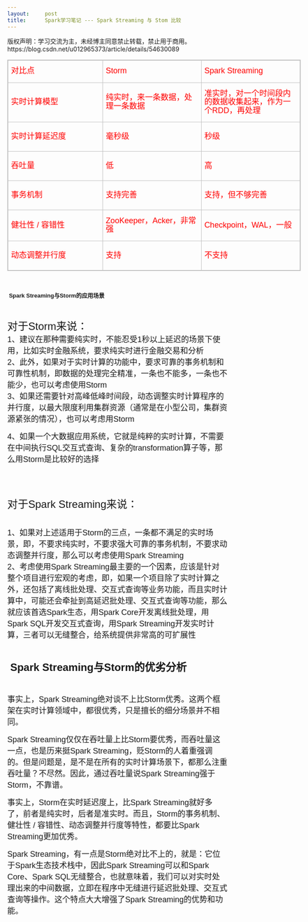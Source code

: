 ```yaml
---
layout:     post
title:      Spark学习笔记 --- Spark Streaming 与 Stom 比较
---
```

<div id="article_content" class="article_content clearfix csdn-tracking-statistics" data-pid="blog" data-mod="popu_307" data-dsm="post">
								<div class="article-copyright">
					版权声明：学习交流为主，未经博主同意禁止转载，禁止用于商用。					https://blog.csdn.net/u012965373/article/details/54630089				</div>
								            <link rel="stylesheet" href="https://csdnimg.cn/release/phoenix/template/css/ck_htmledit_views-f76675cdea.css">
						<div class="htmledit_views" id="content_views">
                
<p>
</p><table border="0" cellspacing="0" cellpadding="0" style="border:1px solid #C0C0C0;border-collapse:collapse;font-family:georgia, Verdana, Helvetica, Arial;width:672px;"><colgroup><col width="224"><col width="224"><col width="224"></colgroup><tbody><tr><td class="oa1" width="224" height="40" style="font-size:13px;font-family:georgia, Verdana, Helvetica, Arial;line-height:19.5px;border:1px solid #C0C0C0;border-collapse:collapse;">
<p><span style="font-size:18px;color:#ff0000;">对比点</span></p>
</td>
<td class="oa1" width="224" style="font-size:13px;font-family:georgia, Verdana, Helvetica, Arial;line-height:19.5px;border:1px solid #C0C0C0;border-collapse:collapse;">
<p><span style="font-size:18px;color:#ff0000;">Storm</span></p>
</td>
<td class="oa1" width="224" style="font-size:13px;font-family:georgia, Verdana, Helvetica, Arial;line-height:19.5px;border:1px solid #C0C0C0;border-collapse:collapse;">
<p><span style="font-size:18px;color:#ff0000;">Spark Streaming</span></p>
</td>
</tr><tr><td class="oa2" width="224" height="67" style="font-size:13px;font-family:georgia, Verdana, Helvetica, Arial;line-height:19.5px;border:1px solid #C0C0C0;border-collapse:collapse;">
<p><span style="font-size:18px;color:#ff0000;">实时计算模型</span></p>
</td>
<td class="oa2" width="224" style="font-size:13px;font-family:georgia, Verdana, Helvetica, Arial;line-height:19.5px;border:1px solid #C0C0C0;border-collapse:collapse;">
<p><span style="font-size:18px;color:#ff0000;">纯实时，来一条数据，处理一条数据</span></p>
</td>
<td class="oa2" width="224" style="font-size:13px;font-family:georgia, Verdana, Helvetica, Arial;line-height:19.5px;border:1px solid #C0C0C0;border-collapse:collapse;">
<p><span style="font-size:18px;color:#ff0000;">准实时，对一个时间段内的数据收集起来，作为一个RDD，再处理</span></p>
</td>
</tr><tr><td class="oa3" width="224" height="67" style="font-size:13px;font-family:georgia, Verdana, Helvetica, Arial;line-height:19.5px;border:1px solid #C0C0C0;border-collapse:collapse;">
<p><span style="font-size:18px;color:#ff0000;">实时计算延迟度</span></p>
</td>
<td class="oa3" width="224" style="font-size:13px;font-family:georgia, Verdana, Helvetica, Arial;line-height:19.5px;border:1px solid #C0C0C0;border-collapse:collapse;">
<p><span style="font-size:18px;color:#ff0000;">毫秒级</span></p>
</td>
<td class="oa3" width="224" style="font-size:13px;font-family:georgia, Verdana, Helvetica, Arial;line-height:19.5px;border:1px solid #C0C0C0;border-collapse:collapse;">
<p><span style="font-size:18px;color:#ff0000;">秒级</span></p>
</td>
</tr><tr><td class="oa4" width="224" height="67" style="font-size:13px;font-family:georgia, Verdana, Helvetica, Arial;line-height:19.5px;border:1px solid #C0C0C0;border-collapse:collapse;">
<p><span style="font-size:18px;color:#ff0000;">吞吐量</span></p>
</td>
<td class="oa4" width="224" style="font-size:13px;font-family:georgia, Verdana, Helvetica, Arial;line-height:19.5px;border:1px solid #C0C0C0;border-collapse:collapse;">
<p><span style="font-size:18px;color:#ff0000;">低</span></p>
</td>
<td class="oa4" width="224" style="font-size:13px;font-family:georgia, Verdana, Helvetica, Arial;line-height:19.5px;border:1px solid #C0C0C0;border-collapse:collapse;">
<p><span style="font-size:18px;color:#ff0000;">高</span></p>
</td>
</tr><tr><td class="oa3" width="224" height="67" style="font-size:13px;font-family:georgia, Verdana, Helvetica, Arial;line-height:19.5px;border:1px solid #C0C0C0;border-collapse:collapse;">
<p><span style="font-size:18px;color:#ff0000;">事务机制</span></p>
</td>
<td class="oa3" width="224" style="font-size:13px;font-family:georgia, Verdana, Helvetica, Arial;line-height:19.5px;border:1px solid #C0C0C0;border-collapse:collapse;">
<p><span style="font-size:18px;color:#ff0000;">支持完善</span></p>
</td>
<td class="oa3" width="224" style="font-size:13px;font-family:georgia, Verdana, Helvetica, Arial;line-height:19.5px;border:1px solid #C0C0C0;border-collapse:collapse;">
<p><span style="font-size:18px;color:#ff0000;">支持，但不够完善</span></p>
</td>
</tr><tr><td class="oa4" width="224" height="67" style="font-size:13px;font-family:georgia, Verdana, Helvetica, Arial;line-height:19.5px;border:1px solid #C0C0C0;border-collapse:collapse;">
<p><span style="font-size:18px;color:#ff0000;">健壮性 / 容错性</span></p>
</td>
<td class="oa4" width="224" style="font-size:13px;font-family:georgia, Verdana, Helvetica, Arial;line-height:19.5px;border:1px solid #C0C0C0;border-collapse:collapse;">
<p><span style="font-size:18px;color:#ff0000;">ZooKeeper，Acker，非常强</span></p>
</td>
<td class="oa4" width="224" style="font-size:13px;font-family:georgia, Verdana, Helvetica, Arial;line-height:19.5px;border:1px solid #C0C0C0;border-collapse:collapse;">
<p><span style="font-size:18px;color:#ff0000;">Checkpoint，WAL，一般</span></p>
</td>
</tr><tr><td class="oa3" width="224" height="67" style="font-size:13px;font-family:georgia, Verdana, Helvetica, Arial;line-height:19.5px;border:1px solid #C0C0C0;border-collapse:collapse;">
<p><span style="font-size:18px;color:#ff0000;">动态调整并行度</span></p>
</td>
<td class="oa3" width="224" style="font-size:13px;font-family:georgia, Verdana, Helvetica, Arial;line-height:19.5px;border:1px solid #C0C0C0;border-collapse:collapse;">
<p><span style="font-size:18px;color:#ff0000;">支持</span></p>
</td>
<td class="oa3" width="224" style="font-size:13px;font-family:georgia, Verdana, Helvetica, Arial;line-height:19.5px;border:1px solid #C0C0C0;border-collapse:collapse;">
<p><span style="font-size:18px;color:#ff0000;">不支持</span></p>
</td>
</tr></tbody></table><span style="font-family:georgia, Verdana, Helvetica, Arial;font-size:14px;"><br></span>
<p><span style="font-family:georgia, Verdana, Helvetica, Arial;"></span></p>
<p style="font-size:13px;font-family:georgia, Verdana, Helvetica, Arial;">
<strong><span style="color:#aaaaaa;"> </span>Spark Streaming与Storm的应用场景</strong></p>
<p style="font-size:13px;font-family:georgia, Verdana, Helvetica, Arial;">
 </p>
<p style="font-family:georgia, Verdana, Helvetica, Arial;"><span style="font-size:24px;">对于Storm来说：</span><br><span style="font-size:18px;">1、建议在那种需要纯实时，不能忍受1秒以上延迟的场景下使用，比如实时金融系统，要求纯实时进行金融交易和分析<br>
2、此外，如果对于实时计算的功能中，要求可靠的事务机制和可靠性机制，即数据的处理完全精准，一条也不能多，一条也不能少，也可以考虑使用Storm<br>
3、如果还需要针对高峰低峰时间段，动态调整实时计算程序的并行度，以最大限度利用集群资源（通常是在小型公司，集群资源紧张的情况），也可以考虑用Storm</span></p>
<p style="font-family:georgia, Verdana, Helvetica, Arial;"><span style="font-size:18px;">4、如果一个大数据应用系统，它就是纯粹的实时计算，不需要在中间执行SQL交互式查询、复杂的transformation算子等，那么用Storm是比较好的选择</span></p>
<p style="font-family:georgia, Verdana, Helvetica, Arial;"><span style="font-size:13px;"><br></span></p>
<p style="font-family:georgia, Verdana, Helvetica, Arial;"><span style="font-size:13px;"><br></span></p>
<p style="font-family:georgia, Verdana, Helvetica, Arial;"><span style="font-size:24px;">对于Spark Streaming来说：</span></p>
<p style="font-family:georgia, Verdana, Helvetica, Arial;"><span style="font-size:18px;"><br>
1、如果对上述适用于Storm的三点，一条都不满足的实时场景，即，不要求纯实时，不要求强大可靠的事务机制，不要求动态调整并行度，那么可以考虑使用Spark Streaming<br>
2、考虑使用Spark Streaming最主要的一个因素，应该是针对整个项目进行宏观的考虑，即，如果一个项目除了实时计算之外，还包括了离线批处理、交互式查询等业务功能，而且实时计算中，可能还会牵扯到高延迟批处理、交互式查询等功能，那么就应该首选Spark生态，用Spark Core开发离线批处理，用Spark SQL开发交互式查询，用Spark Streaming开发实时计算，三者可以无缝整合，给系统提供非常高的可扩展性</span></p>
<p style="font-size:13px;font-family:georgia, Verdana, Helvetica, Arial;">
<strong><br></strong></p>
<p style="font-family:georgia, Verdana, Helvetica, Arial;"><strong><span style="font-size:24px;"> Spark Streaming与Storm的优劣分析</span></strong></p>
<p style="font-size:13px;font-family:georgia, Verdana, Helvetica, Arial;">
<strong><br></strong></p>
<p style="font-family:georgia, Verdana, Helvetica, Arial;"><span style="font-size:18px;">事实上，Spark Streaming绝对谈不上比Storm优秀。这两个框架在实时计算领域中，都很优秀，只是擅长的细分场景并不相同。</span></p>
<p style="font-family:georgia, Verdana, Helvetica, Arial;"><span style="font-size:18px;">Spark Streaming仅仅在吞吐量上比Storm要优秀，而吞吐量这一点，也是历来挺Spark Streaming，贬Storm的人着重强调的。但是问题是，是不是在所有的实时计算场景下，都那么注重吞吐量？不尽然。因此，通过吞吐量说Spark Streaming强于Storm，不靠谱。</span></p>
<p style="font-family:georgia, Verdana, Helvetica, Arial;"><span style="font-size:18px;">事实上，Storm在实时延迟度上，比Spark Streaming就好多了，前者是纯实时，后者是准实时。而且，Storm的事务机制、健壮性 / 容错性、动态调整并行度等特性，都要比Spark Streaming更加优秀。</span></p>
<p style="font-family:georgia, Verdana, Helvetica, Arial;"><span style="font-size:18px;">Spark Streaming，有一点是Storm绝对比不上的，就是：它位于Spark生态技术栈中，因此Spark Streaming可以和Spark Core、Spark SQL无缝整合，也就意味着，我们可以对实时处理出来的中间数据，立即在程序中无缝进行延迟批处理、交互式查询等操作。这个特点大大增强了Spark
 Streaming的优势和功能。</span></p>
<br>            </div>
                </div>
